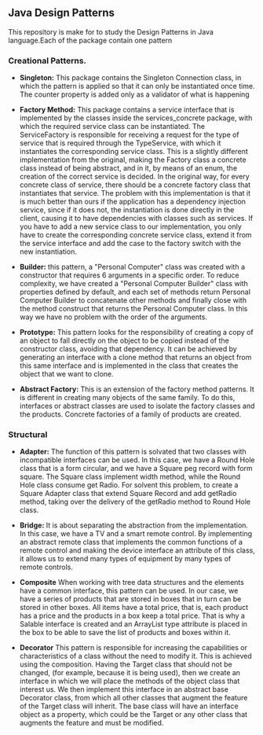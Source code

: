 ## Java Design Patterns

This repository is make for to study the Design Patterns in Java language.Each of the package contain one pattern

### Creational Patterns.
- **Singleton:** This package contains the Singleton Connection class, in which the pattern is applied so that it can only be instantiated once time. The counter property is added only as a validator of what is happening

- **Factory Method:** This package contains a service interface that is implemented by the classes inside the services_concrete package, with which the required service class can be instantiated. The ServiceFactory is responsible for receiving a request for the type of service that is required through the TypeService, with which it instantiates the corresponding service class. This is a slightly different implementation from the original, making the Factory class a concrete class instead of being abstract, and in it, by means of an enum, the creation of the correct service is decided. In the original way, for every concrete class of service, there should be a concrete factory class that instantiates that service. The problem with this implementation is that it is much better than ours if the application has a dependency injection service, since if it does not, the instantiation is done directly in the client, causing it to have dependencies with classes such as services. If you have to add a new service class to our implementation, you only have to create the corresponding concrete service class, extend it from the service interface and add the case to the factory switch with the new instantiation.

- **Builder:** this pattern, a "Personal Computer" class was created with a constructor that requires 6 arguments in a specific order. To reduce complexity, we have created a "Personal Computer Builder" class with properties defined by default, and each set of methods return Personal Computer Builder to concatenate other methods and finally close with the method construct that returns the Personal Computer class. In this way we have no problem with the order of the arguments.

- **Prototype:** This pattern looks for the responsibility of creating a copy of an object to fall directly on the object to be copied instead of the constructor class, avoiding that dependency. It can be achieved by generating an interface with a clone method that returns an object from this same interface and is implemented in the class that creates the object that we want to clone.

- **Abstract Factory:** This is an extension of the factory method patterns. It is different in creating many objects of the same family. To do this, interfaces or abstract classes are used to isolate the factory classes and the products. Concrete factories of a family of products are created.

### Structural
- **Adapter:** The function of this pattern is solvated that two classes with incompatible interfaces can be used. In this case, we have a Round Hole class that is a form circular, and we have a Square peg record with form square. The Square class implement width method, while the Round Hole class consume get Radio. For solvent this problem, to create a Square Adapter class that extend Square Record and add getRadio method, taking over the delivery of the getRadio method to Round Hole class.

- **Bridge:** It is about separating the abstraction from the implementation. In this case, we have a TV and a smart remote control. By implementing an abstract remote class that implements the common functions of a remote control and making the device interface an attribute of this class, it allows us to extend many types of equipment by many types of remote controls.

- **Composite** When working with tree data structures and the elements have a common interface, this pattern can be used. In our case, we have a series of products that are stored in boxes that in turn can be stored in other boxes. All items have a total price, that is, each product has a price and the products in a box keep a total price. That is why a Salable interface is created and an ArrayList<Saleable> type attribute is placed in the box to be able to save the list of products and boxes within it.

- **Decorator** This pattern is responsible for increasing the capabilities or characteristics of a class without the need to modify it. This is achieved using the composition. Having the Target class that should not be changed, (for example, because it is being used), then we create an interface in which we will place the methods of the object class that interest us. We then implement this interface in an abstract base Decorator class, from which all other classes that augment the feature of the Target class will inherit. The base class will have an interface object as a property, which could be the Target or any other class that augments the feature and must be modified.
